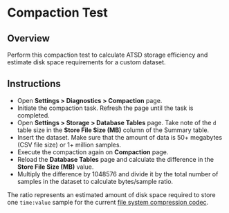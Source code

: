 # Compaction Test

## Overview

Perform this compaction test to calculate ATSD storage efficiency and estimate disk space requirements for a custom dataset.

## Instructions

* Open **Settings > Diagnostics > Compaction** page.
* Initiate the compaction task. Refresh the page until the task is completed.
* Open **Settings > Storage > Database Tables** page. Take note of the `d` table size in the **Store File Size (MB)** column of the Summary table.
* Insert the dataset. Make sure that the amount of data is 50+ megabytes (CSV file size) or 1+ million samples.
* Execute the compaction again on **Compaction** page.
* Reload the **Database Tables** page and calculate the difference in the **Store File Size (MB)** value.
* Multiply the difference by 1048576 and divide it by the total number of samples in the dataset to calculate bytes/sample ratio.

The ratio represents an estimated amount of disk space required to store one `time:value` sample for the current [file system compression codec](compaction.md#file-system-compression).